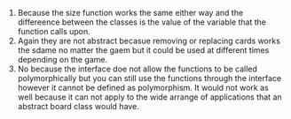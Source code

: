 1. Because the size function works the same either way and the differeence between the classes is the value of the variable that the function calls upon.
2. Again they are not abstract becasue removing or replacing cards works the sdame no matter the gaem but it could be used at different times depending on the game.
3. No because the interface doe not allow the functions to be called polymorphically but you can still use the functions through the interface however it cannot be defined as polymorphism. It would not work as well because it can not apply to the wide arrange of applications that an abstract board class would have.